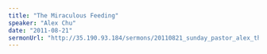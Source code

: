 ```yaml
---
title: "The Miraculous Feeding"
speaker: "Alex Chu"
date: "2011-08-21"
sermonUrl: "http://35.190.93.184/sermons/20110821_sunday_pastor_alex_the_miraculous_feeding.mp3"
---
```

